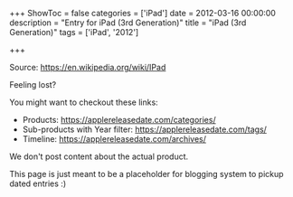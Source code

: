 +++
ShowToc = false
categories = ['iPad']
date = 2012-03-16 00:00:00
description = "Entry for iPad (3rd Generation)"
title = "iPad (3rd Generation)"
tags = ['iPad', '2012']

+++

Source: https://en.wikipedia.org/wiki/IPad

Feeling lost?

You might want to checkout these links:
- Products: https://applereleasedate.com/categories/
- Sub-products with Year filter: https://applereleasedate.com/tags/
- Timeline: https://applereleasedate.com/archives/

We don't post content about the actual product. 



This page is just meant to be a placeholder for blogging system to pickup dated entries :)


